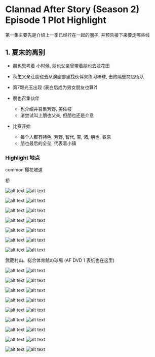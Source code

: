 # Clannad After Story (Season 2) Episode 1 Plot Highlight

第一集主要先是介绍上一季已经拧在一起的圈子,
并预告接下来要走哪些线

## 1. 夏末的离别

- 朋也思考着 小时候, 朋也父亲曾带着朋也去过花田

- 秋生父亲让朋也去从演剧部里找伙伴来练习棒球, 击败隔壁商店街队

- 第7颗光玉出现 (表白后成为男女朋友也算?)

- 朋也召集伙伴
  - 也介绍并召集芳野, 美佐枝
  - 渚尝试叫上朋也父亲, 但朋也还是介意
- 比赛开始
  - 每个人都有特色, 芳野, 智代, 杏, 渚, 朋也, 春原
  - 朋也最后的全垒, 代表着小镇

### Highlight 地点

common 樱花坡道

桥

![alt text](img/cal-af-1-23s.jpg)
![alt text](img/cla-af-1-088.jpg)

![alt text](img/cal-af-1-28s.jpg)
![alt text](img/cla-af-1-089.jpg)

![alt text](img/cal-af-1-27s.jpg)
![alt text](img/cla-af-1-090.jpg)

![alt text](img/cal-af-1-26s.jpg)
![alt text](img/cla-af-1-091.jpg)

![alt text](img/cal-af-1-25s.jpg)
![alt text](img/cla-af-1-093.jpg)

![alt text](img/cal-af-1-24s.jpg)
![alt text](img/cla-af-1-094.jpg)

![alt text](img/cal-af-1-34s.jpg)
![alt text](img/cla-af-1-097.jpg)

武蔵村山、総合体育館の球場 (AF DVD 1 表纸也在这里)

![alt text](img/cal-af-1-32s.jpg)
![alt text](img/cla-af-1-098.jpg)

![alt text](img/cal-af-1-38s.jpg)
![alt text](img/cla-af-1-100.jpg)

![alt text](img/cal-af-1-40s.jpg)
![alt text](img/cla-af-1-118.jpg)

![alt text](img/cal-af-1-42s.jpg)
![alt text](img/cla-af-1-129.jpg)

![alt text](img/cal-af-1-18s.jpg)
![alt text](img/cla-af-1-271.jpg)

![alt text](img/cal-af-1-17s.jpg)
![alt text](img/cla-af-1-294.jpg)

![alt text](img/cal-af-1-35s.jpg)
![alt text](img/cla-af-1-308.jpg)

![alt text](img/cal-af-1-36s.jpg)
![alt text](img/cla-af-1-312.jpg)

![alt text](img/cal-af-1-43s.jpg)
![alt text](img/cla-af-1-334.jpg)

